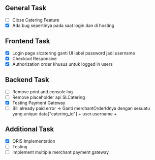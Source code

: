 ## General Task
- [ ] Close Catering Feature
- [x] Ada bug sepertinya pada saat login dan di hosting
## Frontend Task
- [x] Login page slcatering ganti UI label password jadi username
- [x] Checkout Responsive
- [x] Authorization order khusus untuk logged in users
## Backend Task
- [ ] Remove print and console log
- [ ] Remove placeholder api SLCatering
- [x] Testing Payment Gateway
- [ ] Bill already paid error -> Ganti merchantOrderIdnya dengan sesuatu yang unique
      data["catering_id"] + user.username + 
## Additional Task
- [x] QRIS Implementation
- [ ] Testing
- [ ] Implement multiple merchant payment gateway